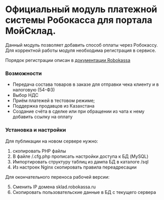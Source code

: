 # Официальный модуль платежной системы Робокасса для портала МойСклад.
Данный модуль позволяет добавить способ оплаты через Робокассу. 
Для корректной работы модуля необходима регистрация в сервисе.

Порядок регистрации описан в [документации Robokassa](https://docs.robokassa.ru/#7844)

### Возможности
* Передача состава товаров в заказе для отправки чека клиенту и в налоговую (54-ФЗ)
* Выбор НДС
* Приём платежей в тестовом режиме;
* Поддержка продавцов из Казахстана
* Создание счёта в сделке или при обращении из чата к нему добавить ссылку на оплату

### Установка и настройки

Для публикации на новом сервере нужно:
1. скопировать PHP файлы
2. В файле /.cfg.php прописать настройки доступа к БД (MySQL)
3. Импортировать структуру таблиц из дампа БД в каталоге /sql
4. Из настроек Nginx скопировать правила переадресации

Для окончательного переноса рабочей версии:

5. Сменить IP домена sklad.robokassa.ru
6. Скопировать пользовательские данные в БД с текущего сервера
